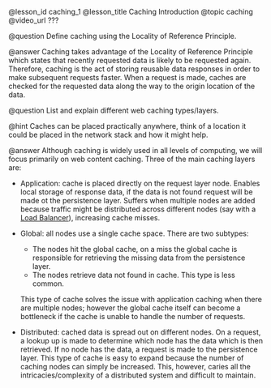 @lesson_id
caching_1
@lesson_title
Caching Introduction
@topic
caching
@video_url
???

@question
Define caching using the Locality of Reference Principle.

@answer
Caching takes advantage of the Locality of Reference Principle which states that recently requested data is likely to be requested again. Therefore, caching is the act of storing reusable data responses in order to make subsequent requests faster. When a request is made, caches are checked for the requested data along the way to the origin location of the data.

@question
List and explain different web caching types/layers.

@hint
Caches can be placed practically anywhere, think of a location it could be placed in the network stack and how it might help.

@answer
Although caching is widely used in all levels of computing, we will focus primarily on web content caching. Three of the main caching layers are:
- Application: cache is placed directly on the request layer node. Enables local storage of response data, if the data is not found request will be made ot the persistence layer. Suffers when multiple nodes are added because traffic might be distributed across different nodes (say with a [Load Balancer](http://systemdesigncourse.com/lessons/load_balancer_2)), increasing cache misses.
- Global: all nodes use a single cache space. There are two subtypes:
    - The nodes hit the global cache, on a miss the global cache is responsible for retrieving the missing data from the persistence layer.
    - The nodes retrieve data not found in cache. This type is less common.

    This type of cache solves the issue with application caching when there are multiple nodes; however the global cache itself can become a bottleneck if the cache is unable to handle the number of requests.
- Distributed: cached data is spread out on different nodes. On a request, a lookup up is made to determine which node has the data which is then retrieved. If no node has the data, a request is made to the persistence layer. This type of cache is easy to expand because the number of caching nodes can simply be increased. This, however, caries all the intricacies/complexity of a distributed system and difficult to maintain.